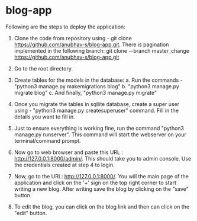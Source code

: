 # blog-app

Following are the steps to deploy the application:

1. Clone the code from repository using - git clone https://github.com/anubhav-s/blog-app.git.
   There is pagination implemented in the following branch: git clone --branch master_change https://github.com/anubhav-s/blog-app.git
2. Go to the root directory.
3. Create tables for the models in the database:
   a. Run the commands - "python3 manage.py makemigrations blog"
   b. "python3 manage.py migrate blog"
   c. And finally, "python3 manage.py migrate"
   
4. Once you migrate the tables in sqllite database, create a super user using - "python3 manage.py createsuperuser"
   command. Fill in the details you want to fill in.
5. Just to ensure everything is working fine, run the command "python3 manage.py runserver". This command will 
   start the webserver on your terminal/command prompt.
6. Now go to web browser and paste this URL : http://127.0.0.1:8000/admin/. This should take you to admin console. Use the 
   credentials created at step 4 to login.
7. Now, go to the URL: http://127.0.0.1:8000/. You will the main page of the application and click on the '+' sign on the top 
   right corner to start writing a new blog. After writing save the blog by clicking on the "save" button.
8. To edit the blog, you can click on the blog link and then can click on the "edit" button.
